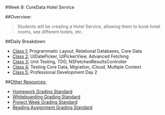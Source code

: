 #Week 8: CoreData Hotel Service

##Overview:
>Students will be creating a Hotel Service, allowing them to book hotel rooms, see different hotels, etc.

##Daily Breakdown
  * [Class 1:](class-1/) Programmatic Layout, Relational Databases, Core Data
  * [Class 2:](class-2/) UIDatePicker, UIPickerView, Advanced Fetching
  * [Class 3:](class-3/) Unit Testing, TDD, NSFetchedResultsController
  * [Class 4:](class-4/) Testing Core Data, Migration, iCloud, Multiple Context
  * [Class 5:](class-5/) Professional Development Day 2

##[Other Resources:](Resources/)
* [Homework Grading Standard](Resources/hw-grading-standard/)
* [Whiteboarding Grading Standard](Resources/wb-grading-standard/)
* [Project Week Grading Standard](Resources/pw-grading-standard/)
* [Reading Assignment Grading Standard](Resources/ra-grading-standard/)
